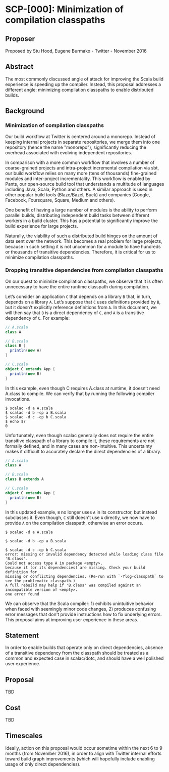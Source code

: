 # SCP-[000]: Minimization of compilation classpaths

## Proposer

Proposed by Stu Hood, Eugene Burmako - Twitter - November 2016

## Abstract

The most commonly discussed angle of attack for improving the Scala build experience is speeding up the compiler. Instead, this proposal addresses a different angle: minimizing compilation classpaths to enable distributed builds.

## Background

### Minimization of compilation classpaths

Our build workflow at Twitter is centered around a monorepo. Instead of keeping internal projects in separate repositories, we merge them into one repository (hence the name "monorepo"), significantly reducing the overhead associated with evolving independent repositories.

In comparison with a more common workflow that involves a number of coarse-grained projects and intra-project incremental compilation via sbt, our build workflow relies on many more (tens of thousands) fine-grained modules and inter-project incrementality. This workflow is enabled by Pants, our open-source build tool that understands a multitude of languages including Java, Scala, Python and others. A similar approach is used in other popular build tools (Blaze/Bazel, Buck) and companies (Google, Facebook, Foursquare, Square, Medium and others).

One benefit of having a large number of modules is the ability to perform parallel builds, distributing independent build tasks between  different workers in a build cluster. This has a potential to significantly improve the build experience for large projects.

Naturally, the viability of such a distributed build hinges on the amount of data sent over the network. This becomes a real problem for large projects, because in such setting it is not uncommon for a module to have hundreds or thousands of transitive dependencies. Therefore, it is critical for us to minimize compilation classpaths.

### Dropping transitive dependencies from compilation classpaths

On our quest to minimize compilation classpaths, we observe that it is often unnecessary to have the entire runtime classpath during compilation.

Let’s consider an application `C` that depends on a library `B` that, in turn, depends on a library `A`. Let’s suppose that `C` uses definitions provided by `B`, but it doesn’t explicitly reference definitions from `A`. In this document, we will then say that `B` is a direct dependency of `C`, and `A` is a transitive dependency of `C`. For example:

```scala
// A.scala
class A

// B.scala
class B {
  println(new A)
}

// C.scala
object C extends App {
  println(new B)
}
```

In this example, even though C requires A.class at runtime, it doesn’t need A.class to compile. We can verify that by running the following compiler invocations.

```
$ scalac -d a A.scala
$ scalac -d b -cp a B.scala
$ scalac -d c -cp b C.scala
$ echo $?
0
```

Unfortunately, even though scalac generally does not require the entire transitive classpath of a library to compile it, these requirements are not formally defined, and in many cases are non-intuitive. This uncertainty makes it difficult to accurately declare the direct dependencies of a library.

```scala
// A.scala
class A

// B.scala
class B extends A

// C.scala
object C extends App {
  println(new B)
}
```

In this updated example, `B` no longer uses `A` in its constructor, but instead subclasses it. Even though, `C` still doesn't use `A` directly, we now have to provide `A` on the compilation classpath, otherwise an error occurs.

```
$ scalac -d a A.scala

$ scalac -d b -cp a B.scala

$ scalac -d c -cp b C.scala
error: missing or invalid dependency detected while loading class file 'B.class'.
Could not access type A in package <empty>,
because it (or its dependencies) are missing. Check your build definition for
missing or conflicting dependencies. (Re-run with `-Ylog-classpath` to see the problematic classpath.)
A full rebuild may help if 'B.class' was compiled against an incompatible version of <empty>.
one error found
```

We can observe that the Scala compiler: 1) exhibits unintuitive behavior when faced with seemingly minor code changes,
2) produces confusing error messages that don't provide instructions how to fix underlying errors. This proposal aims at improving user experience in these areas.

## Statement

In order to enable builds that operate only on direct dependencies, absence of a transitive dependency from the classpath should be treated as a common and expected case in scalac/dotc, and should have a well polished user experience.

## Proposal

TBD

## Cost

TBD

## Timescales

Ideally, action on this proposal would occur sometime within the next 6 to 9 months (from November 2016), in order to align with Twitter internal efforts toward build graph improvements (which will hopefully include enabling usage of only direct dependencies).
